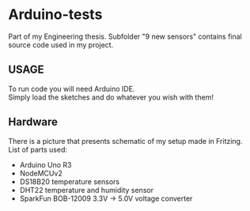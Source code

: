 ﻿# Arduino-tests
Part of my Engineering thesis. Subfolder "9 new sensors" contains final source code used in my project.

## USAGE
To run code you will need Arduino IDE. <br>
Simply load the sketches and do whatever you wish with them!

## Hardware
There is a picture that presents schematic of my setup made in Fritzing. <br>
List of parts used: <br>
- Arduino Uno R3
- NodeMCUv2
- DS18B20 temperature sensors
- DHT22 temperature and humidity sensor
- SparkFun BOB-12009 3.3V -> 5.0V voltage converter
